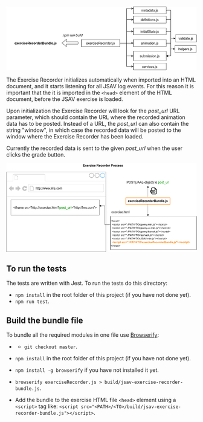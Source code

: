 ![](./Exercise_Recorder_modules.png)

The  Exercise Recorder initializes automatically when imported into an HTML document, and it starts listening for all JSAV log events. For this reason it is important that the it is imported in the `<head>` element of the HTML document, before the JSAV exercise is loaded.

Upon initialization the Exercise Recorder will look for the *post\_url* URL parameter, which should contain the URL where the recorded animation data has to be posted.
Instead of a URL, the *post\_url* can also contain the string "window", in which case the recorded data will be posted to the window where the  Exercise Recorder has been loaded.

Currently the recorded data is sent to the given *post_url* when the user clicks the grade button.

![](./Exercise_Recorder_process.png)

## To run the tests
The tests are written with Jest. To run the tests do this directory:

- `npm install` in the root folder of this project (if you have not done yet).
- `npm run test`.

## Build the bundle file
To bundle all the required modules in one file use [Browserify](http://browserify.org/):
- - `git checkout master`.
- `npm install` in the root folder of this project (if you have not done yet).
- `npm install -g browserify` if you have not installed it yet.
- `browserify exerciseRecorder.js > build/jsav-exercise-recorder-bundle.js`.

- Add the bundle to the exercise HTML file `<head>` element using a `<script>` tag like:
`<script src="<PATH>/<TO>/build/jsav-exercise-recorder-bundle.js"></script>`.
